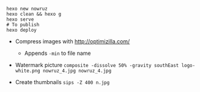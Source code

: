 ```
hexo new nowruz
hexo clean && hexo g
hexo serve
# To publish
hexo deploy
```

- Compress images with http://optimizilla.com/
    - Appends `-min` to file name

- Watermark picture
`composite -dissolve 50% -gravity southEast logo-white.png nowruz_4.jpg nowruz_4.jpg`

- Create thumbnails
`sips -Z 400 n.jpg`

